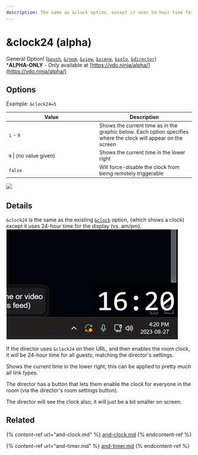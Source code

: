 ```yaml
---
description: The same as &clock option, except it uses 24-hour time for the display
---
```


# \&clock24 (alpha)

General Option! ([`&push`](../../source-settings/push.md), [`&room`](../../general-settings/room.md), [`&view`](../view-parameters/view.md), [`&scene`](../view-parameters/scene.md), [`&solo`](../mixer-scene-parameters/and-solo.md), [`&director`](../../viewers-settings/director.md))\
\***ALPHA-ONLY** - Only available at [https://vdo.ninja/alpha/](https://vdo.ninja/alpha/)

## Options

Example: `&clock24=5`

<table><thead><tr><th width="232">Value</th><th>Description</th></tr></thead><tbody><tr><td><code>1</code> - <code>9</code></td><td>Shows the current time as in the graphic below. Each option specifies where the clock will appear on the screen</td></tr><tr><td><code>9</code> | (no value given)</td><td>Shows the current time in the lower right</td></tr><tr><td><code>false</code></td><td>Will force-disable the clock from being remotely triggerable</td></tr></tbody></table>

![](<../../.gitbook/assets/image (1) (10).png>)

## Details

`&clock24` is the same as the existing [`&clock`](and-clock.md) option, (which shows a clock) except it uses 24-hour time for the display (vs. am/pm).\
![](<../../.gitbook/assets/image (5).png>)

If the director uses `&clock24` on their URL, and then enables the room clock, it will be 24-hour time for all guests, matching the director's settings.

Shows the current time in the lower right; this can be applied to pretty much all link types.

The director has a button that lets them enable the clock for everyone in the room (via the director's room settings button).

The director will see the clock also; it will just be a bit smaller on screen.

## Related

{% content-ref url="and-clock.md" %}
[and-clock.md](and-clock.md)
{% endcontent-ref %}

{% content-ref url="and-timer.md" %}
[and-timer.md](and-timer.md)
{% endcontent-ref %}
